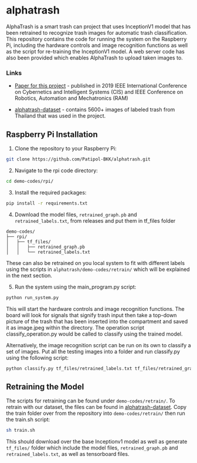 # alphatrash

AlphaTrash is a smart trash can project that uses InceptionV1 model that has been retrained to recognize trash images for automatic trash classification. This repository contains the code for running the system on the Raspberry Pi, including the hardware controls and image recognition functions as well as the script for re-training the InceptionV1 model. A web server code has also been provided which enables AlphaTrash to upload taken images to.

### Links

- [Paper for this project](https://ieeexplore.ieee.org/document/9095775) - published in 2019 IEEE International Conference on Cybernetics and Intelligent Systems (CIS) and IEEE Conference on Robotics, Automation and Mechatronics (RAM)

- [alphatrash-dataset](https://github.com/Patipol-BKK/alphatrash-dataset) - contains 5600+ images of labeled trash from Thailand that was used in the project.

## Raspberry Pi Installation

1. Clone the repository to your Raspberry Pi:

```bash
git clone https://github.com/Patipol-BKK/alphatrash.git
```

2. Navigate to the rpi code directory:
```bash
cd demo-codes/rpi/
```

3. Install the required packages:

```bash
pip install -r requirements.txt
```

4. Download the model files, `retrained_graph.pb` and `retrained_labels.txt`, from releases and put them in tf_files folder
```
demo-codes/
├── rpi/
│   ├── tf_files/
│   │   ├── retrained_graph.pb
│   │   └── retrained_labels.txt
```
These can also be retrained on you local system to fit with different labels using the scripts in `alphatrash/demo-codes/retrain/` which will be explained in the next section.

5. Run the system using the main_program.py script:

```bash
python run_system.py
```

This will start the hardware controls and image recognition functions. The board will look for signals that signify trash input then take a top-down picture of the trash that has been inserted into the compartment and saved it as image.jpeg within the directory. The operation script classify_operation.py would be called to classify using the trained model.

Alternatively, the image recognition script can be run on its own to classify a set of images. Put all the testing images into a folder and run classify.py using the following script:
```bash
python classify.py tf_files/retrained_labels.txt tf_files/retrained_graph.pb path/to/testing_images_folder
```

## Retraining the Model
The scripts for retraining can be found under `demo-codes/retrain/`. To retrain with our dataset, the files can be found in [alphatrash-dataset](https://github.com/Patipol-BKK/alphatrash-dataset). Copy the train folder over from the repository into `demo-codes/retrain/` then run the train.sh script:

```bash
sh train.sh
```
This should download over the base Inceptionv1 model as well as generate `tf_files/` folder which include the model files, `retrained_graph.pb` and `retrained_labels.txt`, as well as tensorboard files.
